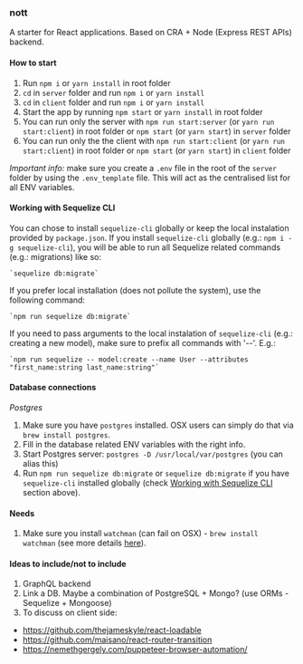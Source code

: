 ### nott

A starter for React applications. Based on CRA + Node (Express REST APIs) backend.

#### How to start

1. Run `npm i` or `yarn install` in root folder
2. `cd` in `server` folder and run `npm i` or `yarn install`
3. `cd` in `client` folder and run `npm i` or `yarn install`
4. Start the app by running `npm start` or `yarn install` in root folder
5. You can run only the server with `npm run start:server` (or `yarn run start:client`) in root folder or `npm start` (or `yarn start`) in `server` folder
6. You can run only the the client with `npm run start:client` (or `yarn run start:client`) in root folder or `npm start` (or `yarn start`) in `client` folder

_Important info:_ make sure you create a `.env` file in the root of the `server` folder by using the `.env_template` file. This will act as the centralised list for all ENV variables.

#### Working with Sequelize CLI

You can chose to install `sequelize-cli` globally or keep the local instalation provided by `package.json`. If you install `sequelize-cli` globally (e.g.: `npm i -g sequelize-cli`), you will be able to run all Sequelize related commands (e.g.: migrations) like so:

    `sequelize db:migrate`

If you prefer local installation (does not pollute the system), use the following command:

    `npm run sequelize db:migrate`

If you need to pass arguments to the local instalation of `sequelize-cli` (e.g.: creating a new model), make sure to prefix all commands with '--'. E.g.:

    `npm run sequelize -- model:create --name User --attributes "first_name:string last_name:string"`

#### Database connections

_Postgres_

1. Make sure you have `postgres` installed. OSX users can simply do that via `brew install postgres`.
2. Fill in the database related ENV variables with the right info.
3. Start Postgres server: `postgres -D /usr/local/var/postgres` (you can alias this)
4. Run `npm run sequelize db:migrate` or `sequelize db:migrate` if you have `sequelize-cli` installed globally (check [Working with Sequelize CLI]() section above).

#### Needs

1. Make sure you install `watchman` (can fail on OSX) - `brew install watchman` (see more details [here](https://github.com/facebookincubator/create-react-app/issues/871)).

#### Ideas to include/not to include

1. GraphQL backend
2. Link a DB. Maybe a combination of PostgreSQL + Mongo? (use ORMs - Sequelize + Mongoose)
3. To discuss on client side:

* https://github.com/thejameskyle/react-loadable
* https://github.com/maisano/react-router-transition
* https://nemethgergely.com/puppeteer-browser-automation/
